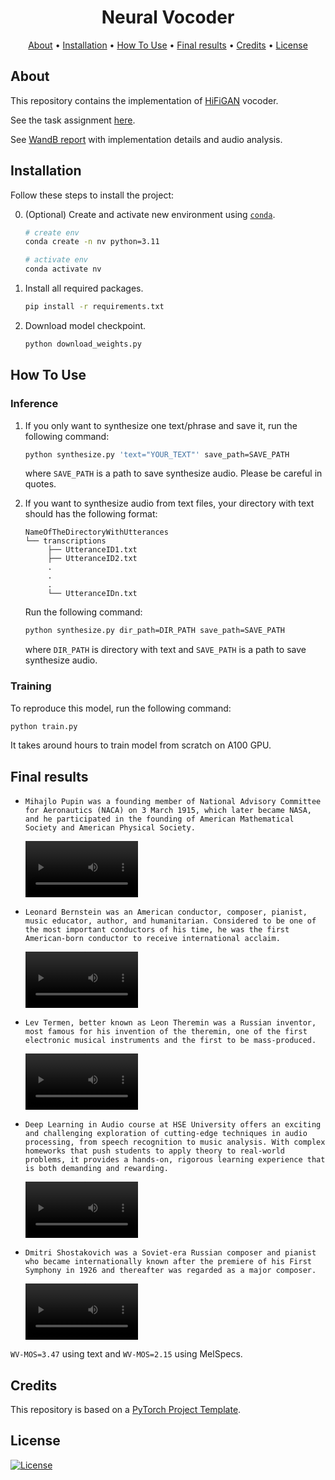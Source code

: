 <h1 align="center">Neural Vocoder</h1>

<p align="center">
  <a href="#about">About</a> •
  <a href="#installation">Installation</a> •
  <a href="#how-to-use">How To Use</a> •
   <a href="#final-results">Final results</a> •
  <a href="#credits">Credits</a> •
  <a href="#license">License</a>
</p>

## About

This repository contains the implementation of [HiFiGAN](https://arxiv.org/pdf/2010.05646) vocoder.

See the task assignment [here](https://github.com/markovka17/dla/tree/2024/hw3_nv).

See [WandB report](https://wandb.ai/free001style/HiFiGAN/reports/HiFiGAN-vocoder--VmlldzoxMDQ1OTQ1NA) with implementation details and audio analysis.

## Installation

Follow these steps to install the project:

0. (Optional) Create and activate new environment
   using [`conda`](https://conda.io/projects/conda/en/latest/user-guide/getting-started.html).

   ```bash
   # create env
   conda create -n nv python=3.11

   # activate env
   conda activate nv
   ```

1. Install all required packages.

   ```bash
   pip install -r requirements.txt
   ```
2. Download model checkpoint.

   ```bash
   python download_weights.py
   ```

## How To Use

### Inference

1) If you only want to synthesize one text/phrase and save it, run the following command:

   ```bash
   python synthesize.py 'text="YOUR_TEXT"' save_path=SAVE_PATH
   ```
   where `SAVE_PATH` is a path to save synthesize audio. Please be careful in quotes.

2) If you want to synthesize audio from text files, your directory with text should has the following format:
   ```
   NameOfTheDirectoryWithUtterances
   └── transcriptions
        ├── UtteranceID1.txt
        ├── UtteranceID2.txt
        .
        .
        .
        └── UtteranceIDn.txt
   ```
   Run the following command:
   ```bash
   python synthesize.py dir_path=DIR_PATH save_path=SAVE_PATH
   ```
   where `DIR_PATH` is directory with text and `SAVE_PATH` is a path to save synthesize audio.

### Training

To reproduce this model, run the following command:

   ```bash
   python train.py
   ```

It takes around hours to train model from scratch on A100 GPU.

## Final results

- `Mihajlo Pupin was a founding member of National Advisory Committee for Aeronautics (NACA) on 3 March 1915, which later became NASA, and he participated in the founding of American Mathematical Society and American Physical Society.`

   <video src='https://github.com/user-attachments/assets/aad2700f-b51b-4b42-bf89-e28ff011fc71' width=180/>

- `Leonard Bernstein was an American conductor, composer, pianist, music educator, author, and humanitarian. Considered to be one of the most important conductors of his time, he was the first American-born conductor to receive international acclaim.`

   <video src='https://github.com/user-attachments/assets/ee730e23-279a-4128-860e-01164e27fec5' width=180/>

- `Lev Termen, better known as Leon Theremin was a Russian inventor, most famous for his invention of the theremin, one of the first electronic musical instruments and the first to be mass-produced.`

   <video src='https://github.com/user-attachments/assets/e01c68e8-c51f-47f6-b100-30703681d713' width=180/>

- `Deep Learning in Audio course at HSE University offers an exciting and challenging exploration of cutting-edge techniques in audio processing, from speech recognition to music analysis. With complex homeworks that push students to apply theory to real-world problems, it provides a hands-on, rigorous learning experience that is both demanding and rewarding.`

   <video src='https://github.com/user-attachments/assets/0d2dba62-e058-4afe-b26e-930c0e673762' width=180/>

- `Dmitri Shostakovich was a Soviet-era Russian composer and pianist who became internationally known after the premiere of his First Symphony in 1926 and thereafter was regarded as a major composer.`

   <video src='https://github.com/user-attachments/assets/4b4965b0-6f57-4b38-a5f3-a289de705fcb' width=180/>

`WV-MOS=3.47` using text and `WV-MOS=2.15` using MelSpecs.
## Credits

This repository is based on a [PyTorch Project Template](https://github.com/Blinorot/pytorch_project_template).

## License

[![License](https://img.shields.io/badge/license-MIT-blue.svg)](LICENSE)
